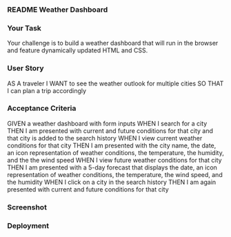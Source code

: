 ### README Weather Dashboard

### Your Task

Your challenge is to build a weather dashboard that will run in the browser and feature dynamically updated HTML and CSS.

### User Story

AS A traveler
I WANT to see the weather outlook for multiple cities
SO THAT I can plan a trip accordingly


### Acceptance Criteria 

GIVEN a weather dashboard with form inputs
WHEN I search for a city
THEN I am presented with current and future conditions for that city and that city is added to the search history
WHEN I view current weather conditions for that city
THEN I am presented with the city name, the date, an icon representation of weather conditions, the temperature, the humidity, and the the wind speed
WHEN I view future weather conditions for that city
THEN I am presented with a 5-day forecast that displays the date, an icon representation of weather conditions, the temperature, the wind speed, and the humidity
WHEN I click on a city in the search history
THEN I am again presented with current and future conditions for that city

### Screenshot


### Deployment

